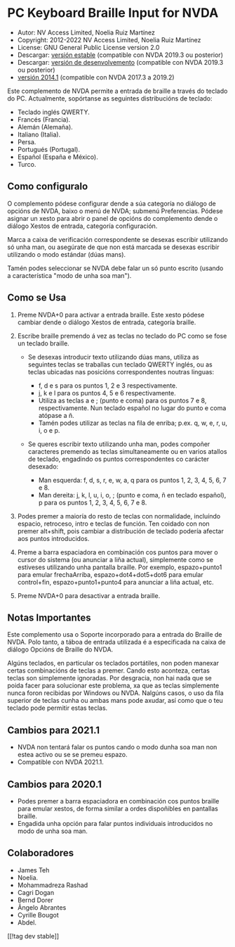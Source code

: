 # PC Keyboard Braille Input for NVDA #

* Autor: NV Access Limited, Noelia Ruiz Martínez
* Copyright: 2012-2022 NV Access Limited, Noelia Ruiz Martínez
* License: GNU General Public License version 2.0
* Descargar: [versión estable][1] (compatible con NVDA 2019.3 ou posterior)
* Descargar: [versión de desenvolvemento][2] (compatible con NVDA 2019.3 ou
  posterior)
* [versión 2014.1][3] (compatible con NVDA 2017.3 a 2019.2)

Este complemento de NVDA permite a entrada de braille a través do teclado do
PC.  Actualmente, sopórtanse as seguintes distribucións de teclado:

* Teclado inglés QWERTY.
* Francés (Francia).
* Alemán (Alemaña).
* Italiano (Italia).
* Persa.
* Portugués (Portugal).
* Español (España e México).
* Turco.

## Como configuralo

O complemento pódese configurar dende a súa categoría no diálogo de opcións
de NVDA, baixo o menú de NVDA; submenú Preferencias. Pódese asignar un xesto
para abrir o panel de opcións do complemento dende o diálogo Xestos de
entrada, categoría configuración.

Marca a caixa de verificación correspondente se desexas escribir utilizando
só unha man, ou asegúrate de que non está marcada se desexas escribir
utilizando o modo estándar (dúas mans).

Tamén podes seleccionar se NVDA debe falar un só punto escrito (usando a
característica "modo de unha soa man").

## Como se Usa

1. Preme NVDA+0 para activar a entrada braille. Este xesto pódese cambiar
   dende o diálogo Xestos de entrada, categoría braille.
2. Escribe braille premendo á vez as teclas no teclado do PC como se fose un
   teclado braille.

	* Se desexas introducir texto utilizando dúas mans, utiliza as seguintes
	  teclas se traballas cun teclado QWERTY inglés, ou as teclas ubicadas nas
	  posicións correspondentes noutras linguas:

		* f, d e s para os puntos 1, 2 e 3 respectivamente.
		* j, k e l para os puntos 4, 5 e 6 respectivamente.
		* Utiliza as teclas a e ; (punto e coma) para os puntos 7 e 8,
		  respectivamente. Nun teclado español no lugar do punto e coma atópase a
		  ñ.
		* Tamén podes utilizar as teclas na fila de enriba; p.ex. q, w, e, r, u,
		  i, o e p.

	* Se queres escribir texto utilizando unha man, podes compoñer caracteres
	  premendo as teclas simultaneamente ou en varios atallos de teclado,
	  engadindo os puntos correspondentes co carácter desexado:

		* Man esquerda: f, d, s, r, e, w, a, q para os puntos 1, 2, 3, 4, 5, 6, 7
		  e 8.
		* Man dereita: j, k, l, u, i, o, ; (punto e coma, ñ en teclado español), p
		  para os puntos 1, 2, 3, 4, 5, 6, 7 e 8.

3. Podes premer a maioría do resto de teclas con normalidade, incluíndo
   espacio, retroceso, intro e teclas de función. Ten coidado con non premer
   alt+shift, pois cambiar a distribución de teclado podería afectar aos
   puntos introducidos.
4. Preme a barra espaciadora en combinación cos puntos para mover o cursor
   do sistema (ou anunciar a liña actual), simplemente como se estiveses
   utilizando unha pantalla braille. Por exemplo, espazo+punto1 para emular
   frechaArriba, espazo+dot4+dot5+dot6 para emular control+fin,
   espazo+punto1+punto4 para anunciar a liña actual, etc.
5. Preme NVDA+0 para desactivar a entrada braille.

## Notas Importantes

Este complemento usa o Soporte incorporado para a entrada do Braille de
NVDA.  Polo tanto, a táboa de entrada utilizada é a especificada na caixa de
diálogo Opcións de Braille do NVDA.

Algúns teclados, en particular os teclados portátiles, non poden manexar
certas combinacións de teclas a premer. Cando esto aconteza, certas teclas
son simplemente ignoradas. Por desgracia, non hai nada que se poida facer
para solucionar este problema, xa que as teclas simplemente nunca foron
recibidas por Windows ou NVDA. Nalgúns casos, o uso da fila superior de
teclas cunha ou ambas mans pode axudar, así como que o teu teclado pode
permitir estas teclas.

## Cambios para 2021.1

* NVDA non tentará falar os puntos cando o modo dunha soa man non estea
  activo ou se se premeu espazo.
* Compatible con NVDA 2021.1.

## Cambios para 2020.1

* Podes premer a barra espaciadora en combinación cos puntos braille para
  emular xestos, de forma similar a ordes dispoñibles en pantallas braille.
* Engadida unha opción para falar puntos individuais introducidos no modo de
  unha soa man.

## Colaboradores

* James Teh
* Noelia.
* Mohammadreza Rashad
* Cagri Dogan
* Bernd Dorer
* Ângelo Abrantes
* Cyrille Bougot
* Abdel.


[[!tag dev stable]]

[1]: https://addons.nvda-project.org/files/get.php?file=pckbbrl

[2]: https://addons.nvda-project.org/files/get.php?file=pckbbrl-dev

[3]: https://addons.nvda-project.org/files/get.php?file=pckbbrl-o

